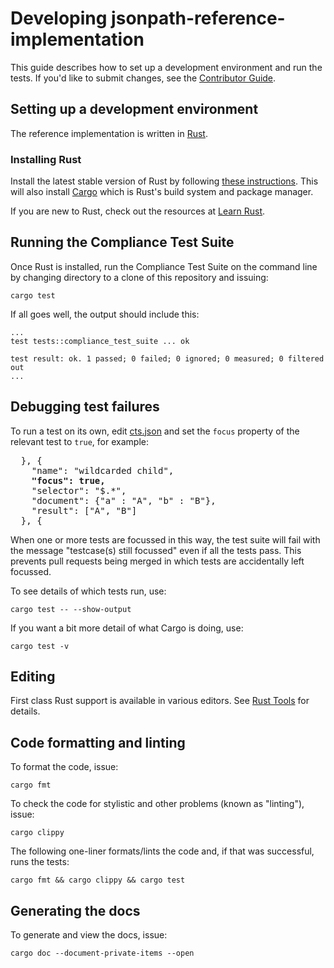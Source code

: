 # Developing jsonpath-reference-implementation

This guide describes how to set up a development environment and run the tests.
If you'd like to submit changes, see the [Contributor Guide](./CONTRIBUTING.md).

## Setting up a development environment

The reference implementation is written in [Rust](https://www.rust-lang.org/).

### Installing Rust

Install the latest stable version of Rust by following [these instructions](https://rustup.rs/).
This will also install [Cargo](https://doc.rust-lang.org/book/ch01-03-hello-cargo.html) which is Rust's
build system and package manager.

If you are new to Rust, check out the resources at [Learn Rust](https://www.rust-lang.org/learn).

## Running the Compliance Test Suite

Once Rust is installed, run the Compliance Test Suite on the command line by changing directory to
a clone of this repository and issuing:
```
cargo test
```

If all goes well, the output should include this:
```
...
test tests::compliance_test_suite ... ok

test result: ok. 1 passed; 0 failed; 0 ignored; 0 measured; 0 filtered out
...
```

## Debugging test failures

To run a test on its own, edit [cts.json](tests/cts.json) and set the `focus` property of the relevant
test to `true`, for example:
<pre>
  }, {
    "name": "wildcarded child",
    <b>"focus": true,</b>
    "selector": "$.*",
    "document": {"a" : "A", "b" : "B"},
    "result": ["A", "B"]
  }, {
</pre>

When one or more tests are focussed in this way, the test suite will fail with the message
"testcase(s) still focussed" even if all the tests pass.
This prevents pull requests being merged in which tests are accidentally left focussed.

To see details of which tests run, use:
```
cargo test -- --show-output
```

If you want a bit more detail of what Cargo is doing, use:
```
cargo test -v
```

## Editing

First class Rust support is available in various editors. See [Rust Tools](https://www.rust-lang.org/tools)
for details.

## Code formatting and linting

To format the code, issue:
```
cargo fmt
```

To check the code for stylistic and other problems (known as "linting"), issue:
```
cargo clippy
```

The following one-liner formats/lints the code and, if that was successful, runs the tests:
```
cargo fmt && cargo clippy && cargo test
```

## Generating the docs

To generate and view the docs, issue:
```
cargo doc --document-private-items --open
```
